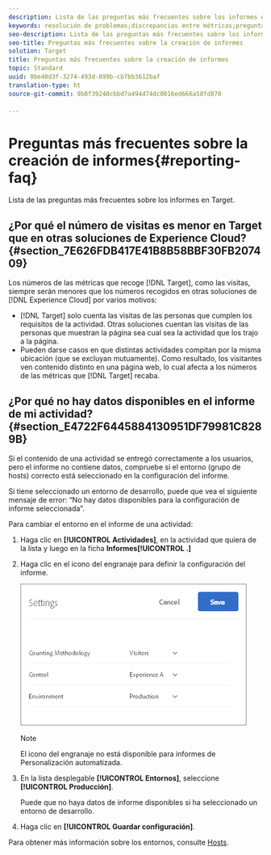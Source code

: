 ```yaml
---
description: Lista de las preguntas más frecuentes sobre los informes en Target.
keywords: resolución de problemas;discrepancias entre métricas;preguntas más frecuentes;informes
seo-description: Lista de las preguntas más frecuentes sobre los informes en Target.
seo-title: Preguntas más frecuentes sobre la creación de informes
solution: Target
title: Preguntas más frecuentes sobre la creación de informes
topic: Standard
uuid: 0be40d3f-3274-493d-899b-cb7bb3612baf
translation-type: ht
source-git-commit: 9b8f39240cbbd7a494d74dc0016ed666a58fd870

---
```



# Preguntas más frecuentes sobre la creación de informes{#reporting-faq}

Lista de las preguntas más frecuentes sobre los informes en Target.

## ¿Por qué el número de visitas es menor en Target que en otras soluciones de Experience Cloud?{#section_7E626FDB417E41B8B58BBF30FB207409}

Los números de las métricas que recoge [!DNL Target], como las visitas, siempre serán menores que los números recogidos en otras soluciones de [!DNL Experience Cloud] por varios motivos:

* [!DNL Target] solo cuenta las visitas de las personas que cumplen los requisitos de la actividad. Otras soluciones cuentan las visitas de las personas que muestran la página sea cual sea la actividad que los trajo a la página.
* Pueden darse casos en que distintas actividades compitan por la misma ubicación (que se excluyan mutuamente). Como resultado, los visitantes ven contenido distinto en una página web, lo cual afecta a los números de las métricas que [!DNL Target] recaba.

## ¿Por qué no hay datos disponibles en el informe de mi actividad?{#section_E4722F6445884130951DF79981C8289B}

Si el contenido de una actividad se entregó correctamente a los usuarios, pero el informe no contiene datos, compruebe si el entorno (grupo de hosts) correcto está seleccionado en la configuración del informe.

Si tiene seleccionado un entorno de desarrollo, puede que vea el siguiente mensaje de error: “No hay datos disponibles para la configuración de informe seleccionada”.

Para cambiar el entorno en el informe de una actividad:

1. Haga clic en **[!UICONTROL Actividades]**, en la actividad que quiera de la lista y luego en la ficha **Informes[!UICONTROL .]**
1. Haga clic en el icono del engranaje para definir la configuración del informe.

   ![](assets/ab_settings_dialog.png)

   >[!NOTE]
   >
   >El icono del engranaje no está disponible para informes de Personalización automatizada.

1. En la lista desplegable **[!UICONTROL Entornos]**, seleccione **[!UICONTROL Producción]**.

   Puede que no haya datos de informe disponibles si ha seleccionado un entorno de desarrollo.

1. Haga clic en **[!UICONTROL Guardar configuración]**.

Para obtener más información sobre los entornos, consulte [Hosts](../administrating-target/hosts.md#concept_516BB01EBFBD4449AB03940D31AEB66E).
